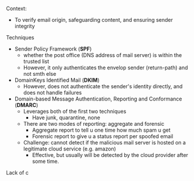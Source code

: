 Context:
- To verify email origin, safeguarding content, and ensuring sender integrity

Techniques
- Sender Policy Framework (**SPF**)
	- whether the post office (DNS address of mail server) is within the trusted list
	- However, it only authenticates the envelop sender (return-path) and not smth else
- DomainKeys Identified Mail (**DKIM**)
	- However, does not authenticate the sender's identity directly, and does not handle failures
- Domain-based Message Authentication, Reporting and Conformance (**DMARC**)
	- Leverages both of the first two techniques
		- Have junk, quarantine, none
	- There are two modes of reporting: aggregate and forensic
		- Aggregate report to tell u one time how much spam u get
		- Forensic report to give u a status report per spoofed email
	- Challenge: cannot detect if the malicious mail server is hosted on a legitimate cloud service (e.g. amazon)
		- Effective, but usually will be detected by the cloud provider after some time.

Lack of c